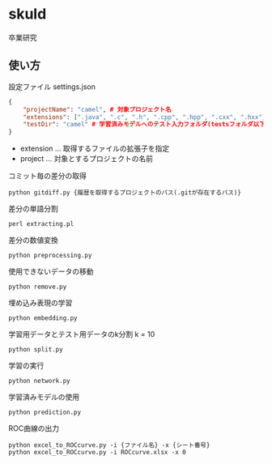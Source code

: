 # skuld
卒業研究

## 使い方
設定ファイル settings.json
```json
{
    "projectName": "camel", # 対象プロジェクト名
    "extensions": [".java", ".c", ".h", ".cpp", ".hpp", ".cxx", ".hxx"], # 対象ファイルの拡張子
    "testDir": "camel" # 学習済みモデルへのテスト入力フォルダ(testsフォルダ以下)
}
```
* extension … 取得するファイルの拡張子を指定
* project … 対象とするプロジェクトの名前

コミット毎の差分の取得
```
python gitdiff.py {履歴を取得するプロジェクトのパス(.gitが存在するパス)}
```

差分の単語分割
```
perl extracting.pl
```

差分の数値変換
```
python preprocessing.py
```

使用できないデータの移動
```
python remove.py
```

埋め込み表現の学習
```
python embedding.py
```

学習用データとテスト用データのk分割 k = 10
```
python split.py
```

学習の実行
```
python network.py
```

学習済みモデルの使用
```
python prediction.py
```

ROC曲線の出力
```
python excel_to_ROCcurve.py -i {ファイル名} -x {シート番号}
python excel_to_ROCcurve.py -i ROCcurve.xlsx -x 0
```
